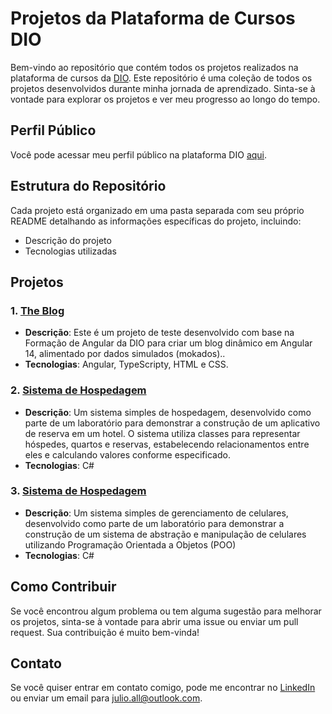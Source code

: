 # Projetos da Plataforma de Cursos DIO

Bem-vindo ao repositório que contém todos os projetos realizados na plataforma de cursos da [DIO](https://web.dio.me). Este repositório é uma coleção de todos os projetos desenvolvidos durante minha jornada de aprendizado. Sinta-se à vontade para explorar os projetos e ver meu progresso ao longo do tempo.

## Perfil Público

Você pode acessar meu perfil público na plataforma DIO [aqui](https://web.dio.me/users/julio_all).

## Estrutura do Repositório

Cada projeto está organizado em uma pasta separada com seu próprio README detalhando as informações específicas do projeto, incluindo:

- Descrição do projeto
- Tecnologias utilizadas

## Projetos

### 1. [The Blog](https://github.com/Julioall/Projetos-DIO/tree/main/Angular/THE-BLOG)
- **Descrição**: Este é um projeto de teste desenvolvido com base na Formação de Angular da DIO para criar um blog dinâmico em Angular 14, alimentado por dados simulados (mokados)..
- **Tecnologias**: Angular, TypeScripty, HTML e CSS.

### 2. [Sistema de Hospedagem](https://github.com/Julioall/Projetos-DIO/tree/main/C%23/SistemaDeHospedagem)
- **Descrição**: Um sistema simples de hospedagem, desenvolvido como parte de um laboratório para demonstrar a construção de um aplicativo de reserva em um hotel. O sistema utiliza classes para representar hóspedes, quartos e reservas, estabelecendo relacionamentos entre eles e calculando valores conforme especificado.
- **Tecnologias**: C#

### 3. [Sistema de Hospedagem](https://github.com/Julioall/Projetos-DIO/tree/main/C%23/SistemaCelularPOO)
- **Descrição**: Um sistema simples de gerenciamento de celulares, desenvolvido como parte de um laboratório para demonstrar a construção de um sistema de abstração e manipulação de celulares utilizando Programação Orientada a Objetos (POO)
- **Tecnologias**: C#


## Como Contribuir

Se você encontrou algum problema ou tem alguma sugestão para melhorar os projetos, sinta-se à vontade para abrir uma issue ou enviar um pull request. Sua contribuição é muito bem-vinda!

## Contato

Se você quiser entrar em contato comigo, pode me encontrar no [LinkedIn](https://www.linkedin.com/in/julioall/) ou enviar um email para [julio.all@outlook.com](mailto:julio.all@outlook.com).
